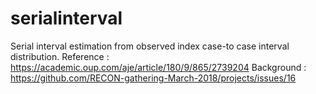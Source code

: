 # serialinterval
Serial interval estimation from observed index case-to case interval 
distribution.
Reference : https://academic.oup.com/aje/article/180/9/865/2739204
Background : https://github.com/RECON-gathering-March-2018/projects/issues/16
